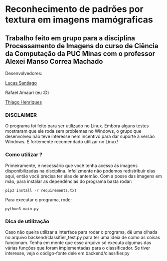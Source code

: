 # Reconhecimento de padrões por textura em imagens mamógraficas

## Trabalho feito em grupo para a disciplina Processamento de Imagens do curso de Ciência da Computação da PUC Minas com o professor Alexei Manso Correa Machado

Desenvolvedores:

[Lucas Santiago](https://github.com/LucasSnatiago "Lucas Santiago")

Rafael Amauri (eu :D)

[Thiago Henriques](https://github.com/ThiagoHN "Thiago Henriques")

### DISCLAIMER
O programa foi feito para ser utilizado no Linux. Embora alguns testes mostraram que ele roda sem problemas no Windows,
o grupo que desenvolveu não teve interesse nem incentivo para dar suporte à versão Windows. É fortemente recomendado utilizar no Linux!

### Como utilizar ?
Primeiramente, é necessário que você tenha acesso às imagens disponibilizadas na disciplina. Infelizmente não podemos redistribuir elas aqui, então você precisa ter elas de antemão.
Com a posse das imagens em mão, para instalar as dependências do programa basta rodar:

```
pip3 install -r requirements.txt
```

Para executar o programa, rode:

```
python3 main.py
```

### Dica de utilização
Caso não queira utilizar a interface para rodar o programa, dê uma olhada no arquivo backend/classifier_test.py para ter uma ideia de como as coisas funcionam. Tenha em mente
que esse arquivo só executa algumas das várias funções que foram implementadas para o classificador. Se tiver interesse, veja o código-fonte dele em backend/classifier.py
